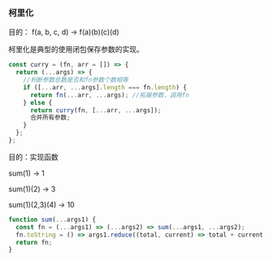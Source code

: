 ### 柯里化

目的： f(a, b, c, d) -> f(a)(b)(c)(d)

柯里化是典型的使用闭包保存参数的实现。

```javascript
const curry = (fn, arr = []) => {
  return (...args) => {
    //判断参数总数是否和fn参数个数相等
    if ([...arr, ...args].length === fn.length) {
      return fn(...arr, ...args); //拓展参数，调用fn
    } else {
      return curry(fn, [...arr, ...args]);
      合并所有参数;
    }
  };
};
```

目的：实现函数

sum(1) -> 1

sum(1)(2) -> 3

sum(1)(2,3)(4) -> 10

```javascript
function sum(...args1) {
  const fn = (...args1) => (...args2) => sum(...args1, ...args2);
  fn.toString = () => args1.reduce((total, current) => total + current, 0);
  return fn;
}
```
